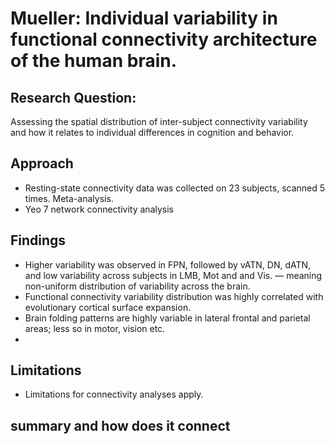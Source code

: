 #  Mueller: Individual variability in functional connectivity  architecture of the human brain. 

## Research Question: 
Assessing the spatial distribution of inter-subject connectivity variability and how it relates to individual differences in cognition and behavior. 
## Approach
- Resting-state connectivity data was collected on 23 subjects, scanned 5 times. Meta-analysis. 
- Yeo 7 network connectivity analysis

## Findings
- Higher variability was observed in FPN, followed by vATN, DN, dATN, and low variability across subjects in LMB, Mot and and Vis. — meaning non-uniform distribution of variability across the brain. 
- Functional connectivity variability distribution was highly correlated with evolutionary cortical surface expansion. 
- Brain folding patterns are highly variable in lateral frontal and parietal areas; less so in motor, vision etc. 
- 
## Limitations
- Limitations for connectivity analyses apply. 

## summary and how does it connect 